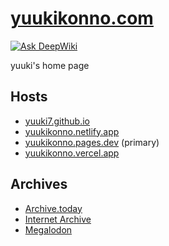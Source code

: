# [yuukikonno.com](https://yuukikonno.com/)

[![Ask DeepWiki](https://deepwiki.com/badge.svg)](https://deepwiki.com/yuuki7/yuuki7.github.io)

yuuki's home page

## Hosts

* [yuuki7.github.io](https://yuuki7.github.io/)
* [yuukikonno.netlify.app](https://yuukikonno.netlify.app/)
* [yuukikonno.pages.dev](https://yuukikonno.pages.dev/) (primary)
* [yuukikonno.vercel.app](https://yuukikonno.vercel.app/)

## Archives

* [Archive.today](https://archive.today/https://yuukikonno.com/)
* [Internet Archive](https://web.archive.org/web/*/https://yuukikonno.com/)
* [Megalodon](https://gyo.tc/https://yuukikonno.com/)
